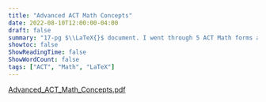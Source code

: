 ```yaml
---
title: "Advanced ACT Math Concepts"
date: 2022-08-10T12:00:00-04:00
draft: false
summary: "17-pg $\\LaTeX{}$ document. I went through 5 ACT Math forms and wrote about all concepts I considered advanced."
showtoc: false
ShowReadingTime: false
ShowWordCount: false
tags: ["ACT", "Math", "LaTeX"]
---
```


[Advanced_ACT_Math_Concepts.pdf](https://drive.google.com/file/d/1sNKSphyJ7cdRx4lBwCbRKIbMal9wOm-3/view?usp=sharing)
